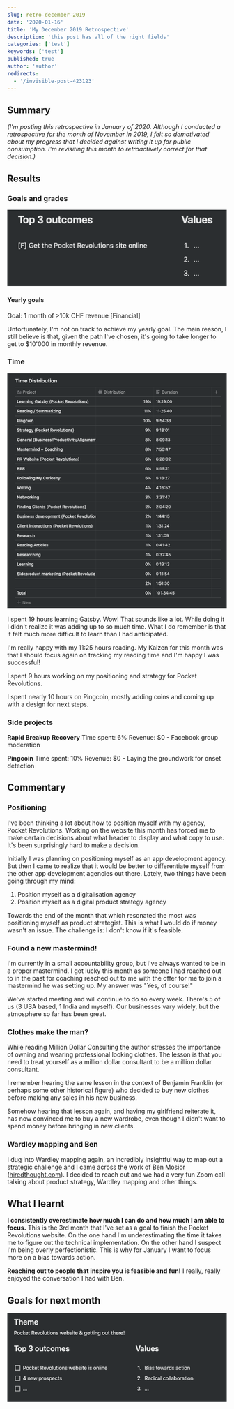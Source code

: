 ```yaml
---
slug: retro-december-2019
date: '2020-01-16'
title: 'My December 2019 Retrospective'
description: 'this post has all of the right fields'
categories: ['test']
keywords: ['test']
published: true
author: 'author'
redirects:
  - '/invisible-post-423123'
---
```


## Summary

_(I'm posting this retrospective in January of 2020. Although I conducted a retrospective for the month of November in 2019, I felt so demotivated about my progress that I decided against writing it up for public consumption. I'm revisiting this month to retroactively correct for that decision.)_

## Results

### Goals and grades

[![](images/Screenshot-2020-01-16-at-15.04.28.png)](https://jessems.com/wp-content/uploads/2020/01/Screenshot-2020-01-16-at-15.04.28.png)

#### Yearly goals

Goal: 1 month of >10k CHF revenue \[Financial\]

Unfortunately, I'm not on track to achieve my yearly goal. The main reason, I still believe is that, given the path I've chosen, it's going to take longer to get to \$10'000 in monthly revenue.

### Time

[![](images/Screenshot-2020-01-16-at-15.03.24.png)](https://jessems.com/wp-content/uploads/2020/01/Screenshot-2020-01-16-at-15.03.24.png)

I spent 19 hours learning Gatsby. Wow! That sounds like a lot. While doing it I didn't realize it was adding up to so much time. What I do remember is that it felt much more difficult to learn than I had anticipated.

I'm really happy with my 11:25 hours reading. My Kaizen for this month was that I should focus again on tracking my reading time and I'm happy I was successful!

I spent 9 hours working on my positioning and strategy for Pocket Revolutions.

I spent nearly 10 hours on Pingcoin, mostly adding coins and coming up with a design for next steps.

### Side projects

**Rapid Breakup Recovery** Time spent: 6% Revenue: \$0 - Facebook group moderation

**Pingcoin** Time spent: 10% Revenue: \$0 - Laying the groundwork for onset detection

## Commentary

### Positioning

I've been thinking a lot about how to position myself with my agency, Pocket Revolutions. Working on the website this month has forced me to make certain decisions about what header to display and what copy to use. It's been surprisingly hard to make a decision.

Initially I was planning on positioning myself as an app development agency. But then I came to realize that it would be better to differentiate myself from the other app development agencies out there. Lately, two things have been going through my mind:

1. Position myself as a digitalisation agency
2. Position myself as a digital product strategy agency

Towards the end of the month that which resonated the most was positioning myself as product strategist. This is what I would do if money wasn't an issue. The challenge is: I don't know if it's feasible.

### Found a new mastermind!

I'm currently in a small accountability group, but I've always wanted to be in a proper mastermind. I got lucky this month as someone I had reached out to in the past for coaching reached out to me with the offer for me to join a mastermind he was setting up. My answer was "Yes, of course!"

We've started meeting and will continue to do so every week. There's 5 of us (3 USA based, 1 India and myself). Our businesses vary widely, but the atmosphere so far has been great.

### Clothes make the man?

While reading Million Dollar Consulting the author stresses the importance of owning and wearing professional looking clothes. The lesson is that you need to treat yourself as a million dollar consultant to be a million dollar consultant.

I remember hearing the same lesson in the context of Benjamin Franklin (or perhaps some other historical figure) who decided to buy new clothes before making any sales in his new business.

Somehow hearing that lesson again, and having my girlfriend reiterate it, has now convinced me to buy a new wardrobe, even though I didn't want to spend money before bringing in new clients.

### Wardley mapping and Ben

I dug into Wardley mapping again, an incredibly insightful way to map out a strategic challenge and I came across the work of Ben Mosior ([hiredthought.com](http://hiredthought.com)). I decided to reach out and we had a very fun Zoom call talking about product strategy, Wardley mapping and other things.

## What I learnt

**I consistently overestimate how much I can do and how much I am able to focus.** This is the 3rd month that I've set as a goal to finish the Pocket Revolutions website. On the one hand I'm underestimating the time it takes me to figure out the technical implementation. On the other hand I suspect I'm being overly perfectionistic. This is why for January I want to focus more on a bias towards action.

**Reaching out to people that inspire you is feasible and fun!** I really, really enjoyed the conversation I had with Ben.

## Goals for next month

[![](images/Screenshot-2020-01-16-at-16.14.14.png)](https://jessems.com/wp-content/uploads/2020/01/Screenshot-2020-01-16-at-16.14.14.png)
